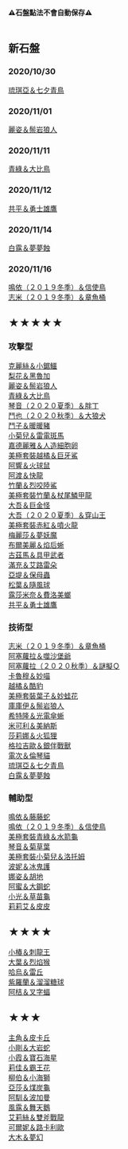 **⚠石盤點法不會自動保存⚠**<br><br>
## 新石盤
### 2020/10/30
[琉琪亞＆七夕青鳥](https://mimirhenrystone.github.io/Sync-Grid/grids/琉琪亞＆七夕青鳥.html)<br>
### 2020/11/01
[麗姿＆鬃岩狼人](https://mimirhenrystone.github.io/Sync-Grid/grids/麗姿＆鬃岩狼人.html)<br>
### 2020/11/11
[青綠＆大比鳥](https://mimirhenrystone.github.io/Sync-Grid/grids/青綠＆大比鳥.html)<br>
### 2020/11/12
[共平＆勇士雄鷹](https://mimirhenrystone.github.io/Sync-Grid/grids/共平＆勇士雄鷹.html)<br>
### 2020/11/14
[白露＆夢夢蝕](https://mimirhenrystone.github.io/Sync-Grid/grids/白露＆夢夢蝕.html)<br>
### 2020/11/16
[鳴依（２０１９冬季）＆信使鳥](https://mimirhenrystone.github.io/Sync-Grid/grids/鳴依（２０１９冬季）＆信使鳥.html)<br>
[志米（２０１９冬季）＆章魚桶](https://mimirhenrystone.github.io/Sync-Grid/grids/志米（２０１９冬季）＆章魚桶.html)<br>

## ★★★★★
### 攻擊型
[克麗絲＆小鋸鱷](https://mimirhenrystone.github.io/Sync-Grid/grids/克麗絲＆小鋸鱷.html)<br>
[梨花＆黑魯加](https://mimirhenrystone.github.io/Sync-Grid/grids/梨花＆黑魯加.html)<br>
[麗姿＆鬃岩狼人](https://mimirhenrystone.github.io/Sync-Grid/grids/麗姿＆鬃岩狼人.html)<br>
[青綠＆大比鳥](https://mimirhenrystone.github.io/Sync-Grid/grids/青綠＆大比鳥.html)<br>
[琴音（２０２０夏季）＆胖丁](https://mimirhenrystone.github.io/Sync-Grid/grids/琴音（２０２０夏季）＆胖丁.html)<br>
[鬥也（２０２０秋季）＆大狼犬](https://mimirhenrystone.github.io/Sync-Grid/grids/鬥也（２０２０秋季）＆大狼犬.html)<br>
[鬥子＆暖暖豬](https://mimirhenrystone.github.io/Sync-Grid/grids/鬥子＆暖暖豬.html)<br>
[小菊兒＆雷電斑馬](https://mimirhenrystone.github.io/Sync-Grid/grids/小菊兒＆雷電斑馬.html)<br>
[嘉德麗雅＆人造細胞卵](https://mimirhenrystone.github.io/Sync-Grid/grids/嘉德麗雅＆人造細胞卵.html)<br>
[美極套裝越橘＆巨牙鯊](https://mimirhenrystone.github.io/Sync-Grid/grids/美極套裝越橘＆巨牙鯊.html)<br>
[阿響＆火球鼠](https://mimirhenrystone.github.io/Sync-Grid/grids/阿響＆火球鼠.html)<br>
[阿渡＆快龍](https://mimirhenrystone.github.io/Sync-Grid/grids/阿渡＆快龍.html)<br>
[竹蘭＆烈咬陸鯊](https://mimirhenrystone.github.io/Sync-Grid/grids/竹蘭＆烈咬陸鯊.html)<br>
[美極套裝竹蘭＆杖尾鱗甲龍](https://mimirhenrystone.github.io/Sync-Grid/grids/美極套裝竹蘭＆杖尾鱗甲龍.html)<br>
[大吾＆巨金怪](https://mimirhenrystone.github.io/Sync-Grid/grids/大吾＆巨金怪.html)<br>
[大吾（２０２０夏季）＆穿山王](https://mimirhenrystone.github.io/Sync-Grid/grids/大吾（２０２０夏季）＆穿山王.html)<br>
[美極套裝赤紅＆噴火龍](https://mimirhenrystone.github.io/Sync-Grid/grids/美極套裝赤紅＆噴火龍.html)<br>
[梅麗莎＆夢妖魔](https://mimirhenrystone.github.io/Sync-Grid/grids/梅麗莎＆夢妖魔.html)<br>
[布爾美麗＆焰后蜥](https://mimirhenrystone.github.io/Sync-Grid/grids/布爾美麗＆焰后蜥.html)<br>
[古茲馬＆具甲武者](https://mimirhenrystone.github.io/Sync-Grid/grids/古茲馬＆具甲武者.html)<br>
[滿充＆艾路雷朵](https://mimirhenrystone.github.io/Sync-Grid/grids/滿充＆艾路雷朵.html)<br>
[亞堤＆保母蟲](https://mimirhenrystone.github.io/Sync-Grid/grids/亞堤＆保母蟲.html)<br>
[松葉＆隨風球](https://mimirhenrystone.github.io/Sync-Grid/grids/松葉＆隨風球.html)<br>
[露莎米奈＆費洛美螂](https://mimirhenrystone.github.io/Sync-Grid/grids/露莎米奈＆費洛美螂.html)<br>
[共平＆勇士雄鷹](https://mimirhenrystone.github.io/Sync-Grid/grids/共平＆勇士雄鷹.html)<br>
### 技術型
[志米（２０１９冬季）＆章魚桶](https://mimirhenrystone.github.io/Sync-Grid/grids/志米（２０１９冬季）＆章魚桶.html)<br>
[阿塞蘿拉＆噬沙堡爺](https://mimirhenrystone.github.io/Sync-Grid/grids/阿塞蘿拉＆噬沙堡爺.html)<br>
[阿塞蘿拉（２０２０秋季）＆謎擬Ｑ](https://mimirhenrystone.github.io/Sync-Grid/grids/阿塞蘿拉（２０２０秋季）＆謎擬Ｑ.html)<br>
[卡魯穆＆妙喵](https://mimirhenrystone.github.io/Sync-Grid/grids/卡魯穆＆妙喵.html)<br>
[越橘＆酷豹](https://mimirhenrystone.github.io/Sync-Grid/grids/越橘＆酷豹.html)<br>
[美極套裝葉子＆妙蛙花](https://mimirhenrystone.github.io/Sync-Grid/grids/美極套裝葉子＆妙蛙花.html)<br>
[庫庫伊＆鬃岩狼人](https://mimirhenrystone.github.io/Sync-Grid/grids/庫庫伊＆鬃岩狼人.html)<br>
[希特隆＆光電傘蜥](https://mimirhenrystone.github.io/Sync-Grid/grids/希特隆＆光電傘蜥.html)<br>
[米可利＆美納斯](https://mimirhenrystone.github.io/Sync-Grid/grids/米可利＆美納斯.html)<br>
[莎莉娜＆火狐狸](https://mimirhenrystone.github.io/Sync-Grid/grids/莎莉娜＆火狐狸.html)<br>
[格拉吉歐＆銀伴戰獸](https://mimirhenrystone.github.io/Sync-Grid/grids/格拉吉歐＆銀伴戰獸.html)<br>
[電次＆倫琴貓](https://mimirhenrystone.github.io/Sync-Grid/grids/電次＆倫琴貓.html)<br>
[琉琪亞＆七夕青鳥](https://mimirhenrystone.github.io/Sync-Grid/grids/琉琪亞＆七夕青鳥.html)<br>
[白露＆夢夢蝕](https://mimirhenrystone.github.io/Sync-Grid/grids/白露＆夢夢蝕.html)<br>
### 輔助型
[鳴依＆藤藤蛇](https://mimirhenrystone.github.io/Sync-Grid/grids/鳴依＆藤藤蛇.html)<br>
[鳴依（２０１９冬季）＆信使鳥](https://mimirhenrystone.github.io/Sync-Grid/grids/鳴依（２０１９冬季）＆信使鳥.html)<br>
[美極套裝青綠＆水箭龜](https://mimirhenrystone.github.io/Sync-Grid/grids/美極套裝青綠＆水箭龜.html)<br>
[琴音＆菊草葉](https://mimirhenrystone.github.io/Sync-Grid/grids/琴音＆菊草葉.html)<br>
[美極套裝小菊兒＆洛托姆](https://mimirhenrystone.github.io/Sync-Grid/grids/美極套裝小菊兒＆洛托姆.html)<br>
[波妮＆冰鬼護](https://mimirhenrystone.github.io/Sync-Grid/grids/波妮＆冰鬼護.html)<br>
[娜姿＆胡地](https://mimirhenrystone.github.io/Sync-Grid/grids/娜姿＆胡地.html)<br>
[阿蜜＆大鋼蛇](https://mimirhenrystone.github.io/Sync-Grid/grids/阿蜜＆大鋼蛇.html)<br>
[小光＆草苗龜](https://mimirhenrystone.github.io/Sync-Grid/grids/小光＆草苗龜.html)<br>
[莉莉艾＆皮皮](https://mimirhenrystone.github.io/Sync-Grid/grids/莉莉艾＆皮皮.html)<br>

## ★★★★
[小椿＆刺龍王](https://mimirhenrystone.github.io/Sync-Grid/grids/小椿＆刺龍王.html)<br>
[大葉＆烈焰猴](https://mimirhenrystone.github.io/Sync-Grid/grids/大葉＆烈焰猴.html)<br>
[哈烏＆雷丘](https://mimirhenrystone.github.io/Sync-Grid/grids/哈烏＆雷丘.html)<br>
[紫羅蘭＆溜溜糖球](https://mimirhenrystone.github.io/Sync-Grid/grids/紫羅蘭＆溜溜糖球.html)<br>
[阿桔＆叉字蝠](https://mimirhenrystone.github.io/Sync-Grid/grids/阿桔＆叉字蝠.html)<br>

## ★★★
[主角＆皮卡丘](https://mimirhenrystone.github.io/Sync-Grid/grids/主角＆皮卡丘.html)<br>
[小剛＆大岩蛇](https://mimirhenrystone.github.io/Sync-Grid/grids/小剛＆大岩蛇.html)<br>
[小霞＆寶石海星](https://mimirhenrystone.github.io/Sync-Grid/grids/小霞＆寶石海星.html)<br>
[莉佳＆霸王花](https://mimirhenrystone.github.io/Sync-Grid/grids/莉佳＆霸王花.html)<br>
[柳伯＆小海獅](https://mimirhenrystone.github.io/Sync-Grid/grids/柳伯＆小海獅.html)<br>
[亞莎＆煤炭龜](https://mimirhenrystone.github.io/Sync-Grid/grids/亞莎＆煤炭龜.html)<br>
[阿馴＆波加曼](https://mimirhenrystone.github.io/Sync-Grid/grids/阿馴＆波加曼.html)<br>
[風露＆舞天鵝](https://mimirhenrystone.github.io/Sync-Grid/grids/風露＆舞天鵝.html)<br>
[艾莉絲＆雙斧戰龍](https://mimirhenrystone.github.io/Sync-Grid/grids/艾莉絲＆雙斧戰龍.html)<br>
[可爾妮＆路卡利歐](https://mimirhenrystone.github.io/Sync-Grid/grids/可爾妮＆路卡利歐.html)<br>
[大木＆夢幻](https://mimirhenrystone.github.io/Sync-Grid/grids/大木＆夢幻.html)<br>

